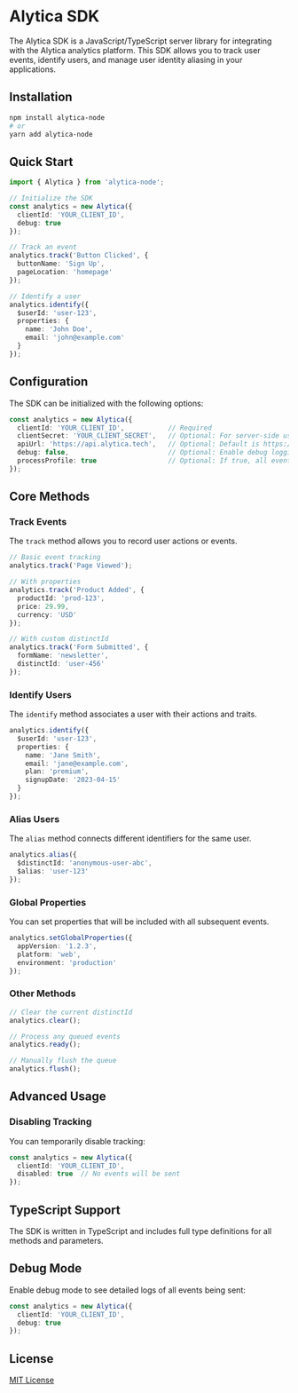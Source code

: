 # Alytica SDK

The Alytica SDK is a JavaScript/TypeScript server library for integrating with the Alytica analytics platform. This SDK allows you to track user events, identify users, and manage user identity aliasing in your applications.

## Installation

```bash
npm install alytica-node
# or
yarn add alytica-node
```

## Quick Start

```typescript
import { Alytica } from 'alytica-node';

// Initialize the SDK
const analytics = new Alytica({
  clientId: 'YOUR_CLIENT_ID',
  debug: true
});

// Track an event
analytics.track('Button Clicked', {
  buttonName: 'Sign Up',
  pageLocation: 'homepage'
});

// Identify a user
analytics.identify({
  $userId: 'user-123',
  properties: {
    name: 'John Doe',
    email: 'john@example.com'
  }
});
```

## Configuration

The SDK can be initialized with the following options:

```typescript
const analytics = new Alytica({
  clientId: 'YOUR_CLIENT_ID',           // Required
  clientSecret: 'YOUR_CLIENT_SECRET',   // Optional: For server-side use, otherwise uses CORS auth
  apiUrl: 'https://api.alytica.tech',   // Optional: Default is https://api.alytica.tech
  debug: false,                         // Optional: Enable debug logging
  processProfile: true                  // Optional: If true, all events create/update profiles if false then
});
```

## Core Methods

### Track Events

The `track` method allows you to record user actions or events.

```typescript
// Basic event tracking
analytics.track('Page Viewed');

// With properties
analytics.track('Product Added', {
  productId: 'prod-123',
  price: 29.99,
  currency: 'USD'
});

// With custom distinctId
analytics.track('Form Submitted', {
  formName: 'newsletter',
  distinctId: 'user-456'
});
```

### Identify Users

The `identify` method associates a user with their actions and traits.

```typescript
analytics.identify({
  $userId: 'user-123',
  properties: {
    name: 'Jane Smith',
    email: 'jane@example.com',
    plan: 'premium',
    signupDate: '2023-04-15'
  }
});
```

### Alias Users

The `alias` method connects different identifiers for the same user.

```typescript
analytics.alias({
  $distinctId: 'anonymous-user-abc',
  $alias: 'user-123'
});
```

### Global Properties

You can set properties that will be included with all subsequent events.

```typescript
analytics.setGlobalProperties({
  appVersion: '1.2.3',
  platform: 'web',
  environment: 'production'
});
```

### Other Methods

```typescript
// Clear the current distinctId
analytics.clear();

// Process any queued events
analytics.ready();

// Manually flush the queue
analytics.flush();
```

## Advanced Usage




### Disabling Tracking

You can temporarily disable tracking:

```typescript
const analytics = new Alytica({
  clientId: 'YOUR_CLIENT_ID',
  disabled: true  // No events will be sent
});
```

## TypeScript Support

The SDK is written in TypeScript and includes full type definitions for all methods and parameters.

## Debug Mode

Enable debug mode to see detailed logs of all events being sent:

```typescript
const analytics = new Alytica({
  clientId: 'YOUR_CLIENT_ID',
  debug: true
});
```

## License

[MIT License](LICENSE)